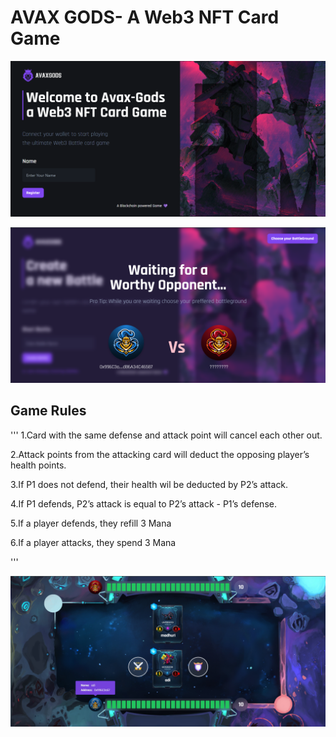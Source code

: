 # AVAX GODS- A Web3 NFT Card Game

![Home Image](./home.png)

![Player Waiting Area](./wait.png)

## Game Rules
'''
1.Card with the same defense and attack point will cancel each other out.

2.Attack points from the attacking card will deduct the opposing player’s health points.

3.If P1 does not defend, their health wil be deducted by P2’s attack.

4.If P1 defends, P2’s attack is equal to P2’s attack - P1’s defense.

5.If a player defends, they refill 3 Mana

6.If a player attacks, they spend 3 Mana

'''

![BattleGround Image](./battleground.png)
